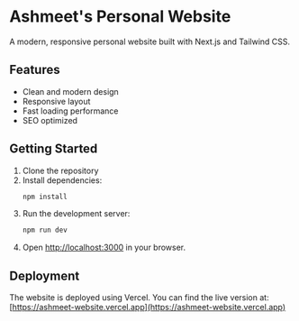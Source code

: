 # Ashmeet's Personal Website

A modern, responsive personal website built with Next.js and Tailwind CSS.

## Features
- Clean and modern design
- Responsive layout
- Fast loading performance
- SEO optimized


## Getting Started

1. Clone the repository
2. Install dependencies:
   ```bash
   npm install
   ```
3. Run the development server:
   ```bash
   npm run dev
   ```
4. Open [http://localhost:3000](http://localhost:3000) in your browser.

## Deployment
The website is deployed using Vercel. You can find the live version at: [https://ashmeet-website.vercel.app](https://ashmeet-website.vercel.app)
